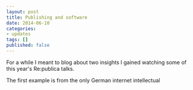 ```yaml
---
layout: post
title: Publishing and software
date: 2014-06-10
categories:
- updates
tags: []
published: false
---
```


For a while I meant to blog about two insights I gained watching some of this year's Re:publica talks.

The first example is from the only German internet intellectual
